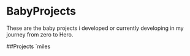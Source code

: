 # BabyProjects
These are the baby projects i developed or currently developing in my journey from zero to Hero. 

##Projects
`miles
